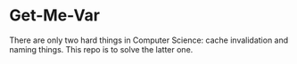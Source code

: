 # Get-Me-Var
There are only two hard things in Computer Science: cache invalidation and naming things. This repo is to solve the latter one.
